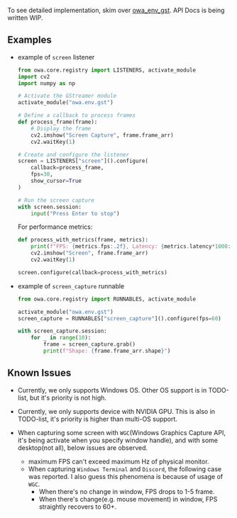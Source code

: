 To see detailed implementation, skim over [owa_env_gst](https://github.com/open-world-agents/open-world-agents/tree/main/projects/owa-env-gst). API Docs is being written WIP.

## Examples

- example of `screen` listener
    ```python
    from owa.core.registry import LISTENERS, activate_module
    import cv2
    import numpy as np

    # Activate the GStreamer module
    activate_module("owa.env.gst")

    # Define a callback to process frames
    def process_frame(frame):
        # Display the frame
        cv2.imshow("Screen Capture", frame.frame_arr)
        cv2.waitKey(1)

    # Create and configure the listener
    screen = LISTENERS["screen"]().configure(
        callback=process_frame,
        fps=30,
        show_cursor=True
    )

    # Run the screen capture
    with screen.session:
        input("Press Enter to stop")
    ```

    For performance metrics:
    ```python
    def process_with_metrics(frame, metrics):
        print(f"FPS: {metrics.fps:.2f}, Latency: {metrics.latency*1000:.2f} ms")
        cv2.imshow("Screen", frame.frame_arr)
        cv2.waitKey(1)

    screen.configure(callback=process_with_metrics)
    ```

- example of `screen_capture` runnable
    ```python
    from owa.core.registry import RUNNABLES, activate_module
    
    activate_module("owa.env.gst")
    screen_capture = RUNNABLES["screen_capture"]().configure(fps=60)
    
    with screen_capture.session:
        for _ in range(10):
            frame = screen_capture.grab()
            print(f"Shape: {frame.frame_arr.shape}")
    ```

## Known Issues

- Currently, we only supports Windows OS. Other OS support is in TODO-list, but it's priority is not high.
- Currently, we only supports device with NVIDIA GPU. This is also in TODO-list, it's priority is higher than multi-OS support.

- When capturing some screen with `WGC`(Windows Graphics Capture API, it's being activate when you specify window handle), and with some desktop(not all), below issues are observed.
    - maximum FPS can't exceed maximum Hz of physical monitor.
    - When capturing `Windows Terminal` and `Discord`, the following case was reported. I also guess this phenomena is because of usage of `WGC`.
        - When there's no change in window, FPS drops to 1-5 frame.
        - When there's change(e.g. mouse movement) in window, FPS straightly recovers to 60+.
